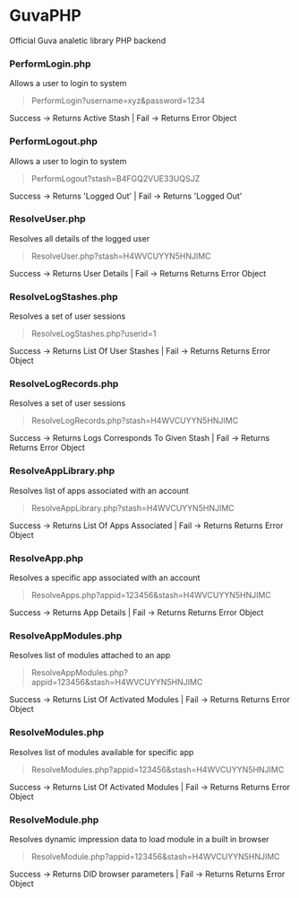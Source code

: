 # GuvaPHP
Official Guva analetic library PHP backend

### PerformLogin.php
Allows a user to login to system
> PerformLogin?username=xyz&password=1234

Success -> Returns Active Stash | Fail -> Returns Error Object


### PerformLogout.php
Allows a user to login to system
> PerformLogout?stash=B4FGQ2VUE33UQSJZ

Success -> Returns 'Logged Out' | Fail -> Returns 'Logged Out'


### ResolveUser.php
Resolves all details of the logged user
> ResolveUser.php?stash=H4WVCUYYN5HNJIMC

Success -> Returns User Details | Fail -> Returns Returns Error Object

### ResolveLogStashes.php
Resolves a set of user sessions
> ResolveLogStashes.php?userid=1

Success -> Returns List Of User Stashes | Fail -> Returns Returns Error Object

### ResolveLogRecords.php
Resolves a set of user sessions
> ResolveLogRecords.php?stash=H4WVCUYYN5HNJIMC

Success -> Returns Logs Corresponds To Given Stash | Fail -> Returns Returns Error Object

### ResolveAppLibrary.php
Resolves list of apps associated with an account
> ResolveAppLibrary.php?stash=H4WVCUYYN5HNJIMC

Success -> Returns List Of Apps Associated | Fail -> Returns Returns Error Object

### ResolveApp.php
Resolves a specific app associated with an account
> ResolveApps.php?appid=123456&stash=H4WVCUYYN5HNJIMC

Success -> Returns App Details | Fail -> Returns Returns Error Object

### ResolveAppModules.php
Resolves list of modules attached to an app
> ResolveAppModules.php?appid=123456&stash=H4WVCUYYN5HNJIMC

Success -> Returns List Of Activated Modules | Fail -> Returns Returns Error Object

### ResolveModules.php
Resolves list of modules available for specific app
> ResolveModules.php?appid=123456&stash=H4WVCUYYN5HNJIMC

Success -> Returns List Of Activated Modules | Fail -> Returns Returns Error Object

### ResolveModule.php
Resolves dynamic impression data to load module in a built in browser
> ResolveModule.php?appid=123456&stash=H4WVCUYYN5HNJIMC

Success -> Returns DID browser parameters | Fail -> Returns Returns Error Object
